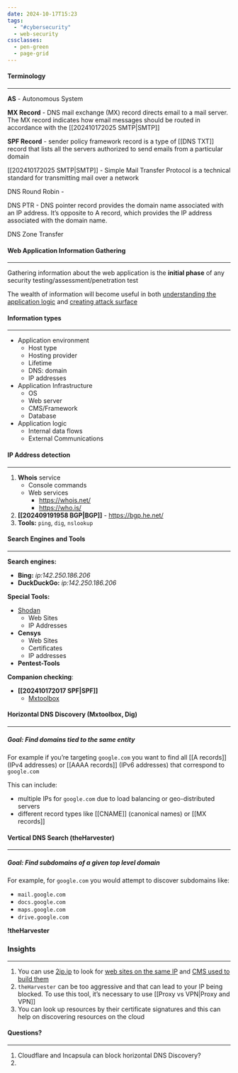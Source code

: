 ```yaml
---
date: 2024-10-17T15:23
tags:
  - "#cybersecurity"
  - web-security
cssclasses:
  - pen-green
  - page-grid
---
```

#### Terminology
***
**AS** - Autonomous System

**MX Record** - DNS mail exchange (MX) record directs email to a mail server. The MX record indicates how email messages should be routed in accordance with the [[202410172025 SMTP|SMTP]] 

**SPF Record** - sender policy framework record is a type of [[DNS TXT]] record that lists all the servers authorized to send emails from a particular domain

[[202410172025 SMTP|SMTP]] - Simple Mail Transfer Protocol is a technical standard for transmitting mail over a network

DNS Round Robin - 

DNS PTR - DNS pointer record provides the domain name associated with an IP address. It’s opposite to A record, which provides the IP address associated with the domain name. 

DNS Zone Transfer
#### Web Application Information Gathering
***
Gathering information about the web application is the **initial phase** of any security testing/assessment/penetration test

The wealth of information will become useful in both <u>understanding the application logic</u> and <u>creating attack surface</u> 

#### Information types
***
- Application environment
	- Host type
	- Hosting provider
	- Lifetime
	- DNS: domain
	- IP addresses
- Application Infrastructure
	- OS
	- Web server
	- CMS/Framework
	- Database
- Application logic
	- Internal data flows
	- External Communications
#### IP Address detection
***

1. **Whois** service
	- Console commands
	- Web services
		- https://whois.net/
		- https://who.is/
2. **[[202409191958 BGP|BGP]]** - https://bgp.he.net/ 
3. **Tools:** `ping`, `dig`, `nslookup`
#### Search Engines and Tools
***
**Search engines:**
- **Bing:** *ip:142.250.186.206*
- **DuckDuckGo:** *ip:142.250.186.206*

**Special Tools:**
- [Shodan](https://www.shodan.io/about/products)
	- Web Sites
	- IP Addresses
- **Censys**
	- Web Sites
	- Certificates
	- IP addresses
- **Pentest-Tools**

**Companion checking**:
- **[[202410172017 SPF|SPF]]**
	- [Mxtoolbox](https://mxtoolbox.com)

#### Horizontal DNS Discovery (Mxtoolbox, Dig)
***
##### Goal: Find domains tied to the same entity

For example if you’re targeting `google.com` you want to find all [[A records]] (IPv4 addresses) or [[AAAA records]] (IPv6 addresses) that correspond to `google.com`

This can include:
- multiple IPs for `google.com` due to load balancing or geo-distributed servers
- different record types like [[CNAME]] (canonical names) or [[MX records]]

#### Vertical DNS Search (theHarvester)
***
##### Goal: Find subdomains of a given top level domain

For example, for `google.com` you would attempt to discover subdomains like:
- `mail.google.com`
- `docs.google.com`
- `maps.google.com`
- `drive.google.com`

**!theHarvester**

### Insights
***
1. You can use [2ip.ip](https://2ip.io) to look for <u>web sites on the same IP</u> and <u>CMS used to build them</u>
2. `theHarvester` can be too aggressive and that can lead to your IP being blocked. To use this tool, it’s necessary to use [[Proxy vs VPN|Proxy and VPN]]
3. You can look up resources by their certificate signatures and this can help on discovering resources on the cloud

#### Questions?
***
1. Cloudflare and Incapsula can block horizontal DNS Discovery?
2. 